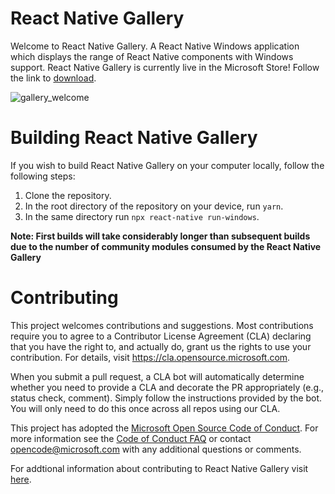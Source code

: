 # React Native Gallery

Welcome to React Native Gallery. A React Native Windows application which displays the range of React Native components with Windows support. React Native Gallery is currently live in the Microsoft Store! Follow the link to [download](https://www.microsoft.com/en-us/p/react-native-gallery/9npg0b292h4r).

![gallery_welcome](https://user-images.githubusercontent.com/34109996/115446025-777c4d00-a1cb-11eb-8a8f-c1758613c09f.png)

# Building React Native Gallery

If you wish to build React Native Gallery on your computer locally, follow the following steps:

1. Clone the repository.
2. In the root directory of the repository on your device, run `yarn`.
3. In the same directory run `npx react-native run-windows`.

**Note: First builds will take considerably longer than subsequent builds due to the number of community modules consumed by the React Native Gallery**

# Contributing

This project welcomes contributions and suggestions. Most contributions require you to agree to a
Contributor License Agreement (CLA) declaring that you have the right to, and actually do, grant us
the rights to use your contribution. For details, visit https://cla.opensource.microsoft.com.

When you submit a pull request, a CLA bot will automatically determine whether you need to provide
a CLA and decorate the PR appropriately (e.g., status check, comment). Simply follow the instructions
provided by the bot. You will only need to do this once across all repos using our CLA.

This project has adopted the [Microsoft Open Source Code of Conduct](https://opensource.microsoft.com/codeofconduct/).
For more information see the [Code of Conduct FAQ](https://opensource.microsoft.com/codeofconduct/faq/) or
contact [opencode@microsoft.com](mailto:opencode@microsoft.com) with any additional questions or comments.

For addtional information about contributing to React Native Gallery visit [here](https://github.com/microsoft/react-native-gallery/wiki/Contributing-to-React-Native-Gallery).
